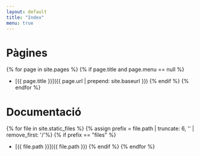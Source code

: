 ```yaml
---
layout: default
title: "Index"
menu: true
---
```


# Pàgines

{% for page in site.pages %}
{% if page.title and page.menu == null %}
- [{{ page.title }}]({{ page.url | prepend: site.baseurl }})
{% endif %}
{% endfor %}

# Documentació

{% for file in site.static_files %}
{% assign prefix = file.path | truncate: 6, '' | remove_first: '/'%}
{% if prefix == "files" %}
- [{{ file.path }}]({{ file.path }})
{% endif %}
{% endfor %}
